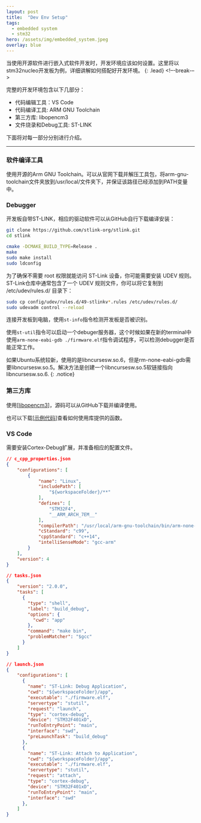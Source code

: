 ```yaml
---
layout: post
title:  "Dev Env Setup"
tags:
  - embedded system
  - stm32
hero: /assets/img/embedded_system.jpeg
overlay: blue
---
```


当使用开源软件进行嵌入式软件开发时，开发环境应该如何设置。这里将以stm32nucleo开发板为例，详细讲解如何搭配好开发环境。
{: .lead}
<!–-break-–>

完整的开发环境包含以下几部分：
+ 代码编辑工具：VS Code
+ 代码编译工具: ARM GNU Toolchain
+ 第三方库: libopencm3
+ 文件烧录和Debug工具: ST-LINK

下面将对每一部分分别进行介绍。
<hr/> 

### 软件编译工具

使用开源的Arm GNU Toolchain。可以从官网下载并解压工具包，将arm-gnu-toolchain文件夹放到/usr/local/文件夹下，并保证该路径已经添加到PATH变量中。

### Debugger

开发板自带ST-LINK，相应的驱动软件可以从GitHub自行下载编译安装：
```bash
git clone https://github.com/stlink-org/stlink.git
cd stlink

cmake -DCMAKE_BUILD_TYPE=Release .
make
sudo make install
sudo ldconfig
```
为了确保不需要 root 权限就能访问 ST-Link 设备，你可能需要安装 UDEV 规则。ST-Link仓库中通常包含了一个 UDEV 规则文件，你可以将它复制到 /etc/udev/rules.d/ 目录下：
```bash
sudo cp config/udev/rules.d/49-stlinkv*.rules /etc/udev/rules.d/
sudo udevadm control --reload
```
连接开发板到电脑，使用`st-info`指令检测开发板是否被识别。

使用`st-util`指令可以启动一个debuger服务器，这个时候如果在新的terminal中使用`arm-none-eabi-gdb ./firmware.elf`指令调试程序，可以检测debugger是否能正常工作。

如果Ubuntu系统较新，使用的是libncursesw.so.6，但是rm-none-eabi-gdb需要libncursesw.so.5。解决方法是创建一个libncursesw.so.5软链接指向libncursesw.so.6.
{: .notice}

### 第三方库

使用[[libopencm3](https://github.com/libopencm3/libopencm3)]，源码可以从GitHub下载并编译使用。

也可以下载[[示例代码](https://github.com/libopencm3/libopencm3-examples)]查看如何使用库提供的函数。

### VS Code

需要安装Cortex-Debug扩展，并准备相应的配置文件。

```json
// c_cpp_properties.json
{
    "configurations": [
        {
            "name": "Linux",
            "includePath": [
                "${workspaceFolder}/**"
            ],
            "defines": [
                "STM32F4",
                "__ARM_ARCH_7EM__"
            ],
            "compilerPath": "/usr/local/arm-gnu-toolchain/bin/arm-none-eabi-gcc",
            "cStandard": "c99",
            "cppStandard": "c++14",
            "intelliSenseMode": "gcc-arm"
        }
    ],
    "version": 4
}

// tasks.json
{
    "version": "2.0.0",
    "tasks": [
      {
        "type": "shell",
        "label": "build_debug",
        "options": {
          "cwd": "app"
        },
        "command": "make bin",
        "problemMatcher": "$gcc"
      }
    ]
}

// launch.json
{
    "configurations": [
      {
        "name": "ST-Link: Debug Application",
        "cwd": "${workspaceFolder}/app",
        "executable": "./firmware.elf",
        "servertype": "stutil",
        "request": "launch",
        "type": "cortex-debug",
        "device": "STM32F401xD",
        "runToEntryPoint": "main",
        "interface": "swd",
        "preLaunchTask": "build_debug"
      },
      {
        "name": "ST-Link: Attach to Application",
        "cwd": "${workspaceFolder}/app",
        "executable": "./firmware.elf",
        "servertype": "stutil",
        "request": "attach",
        "type": "cortex-debug",
        "device": "STM32F401xD",
        "runToEntryPoint": "main",
        "interface": "swd"
      },
    ]
}
```